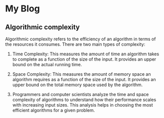 # My Blog

## Algorithmic complexity 
Algorithmic complexity refers to the efficiency of an algorithm in terms of the resources it consumes. There are two main types of complexity:

1. Time Complexity: This measures the amount of time an algorithm takes to complete as a function of the size of the input. It provides an upper bound on the actual running time.

2. Space Complexity: This measures the amount of memory space an algorithm requires as a function of the size of the input. It provides an upper bound on the total memory space used by the algorithm.

3. Programmers and computer scientists analyze the time and space complexity of algorithms to understand how their performance scales with increasing input sizes. This analysis helps in choosing the most efficient algorithms for a given problem.
